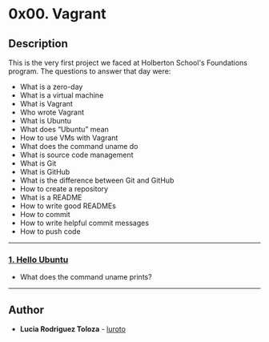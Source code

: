# 0x00. Vagrant

## Description
This is the very first project we faced at Holberton School's Foundations program. The questions to answer that day were:

* What is a zero-day
* What is a virtual machine
* What is Vagrant
* Who wrote Vagrant
* What is Ubuntu
* What does “Ubuntu” mean
* How to use VMs with Vagrant
* What does the command uname do
* What is source code management
* What is Git
* What is GitHub
* What is the difference between Git and GitHub
* How to create a repository
* What is a README
* How to write good READMEs
* How to commit
* How to write helpful commit messages
* How to push code

---

### [1. Hello Ubuntu](./0-hello_ubuntu)
* What does the command uname prints?
---

## Author
* **Lucia Rodriguez Toloza** - [luroto](https://github.com/luroto)
